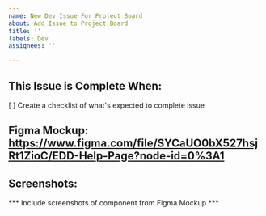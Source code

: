 ```yaml
---
name: New Dev Issue For Project Board
about: Add Issue to Project Board
title: ''
labels: Dev
assignees: ''

---
```


## This Issue is Complete When: 
[ ] Create a checklist of what's expected to complete issue

## Figma Mockup: https://www.figma.com/file/SYCaUO0bX527hsjRt1ZioC/EDD-Help-Page?node-id=0%3A1

## Screenshots: 

*** Include screenshots of component from Figma Mockup ***
